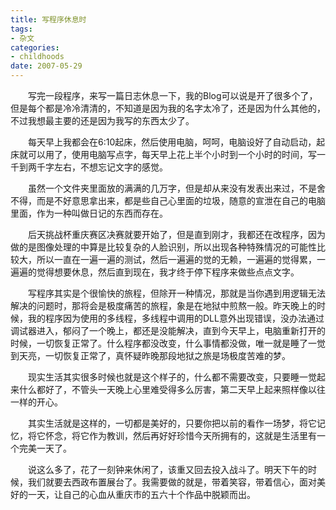 ```yaml
---
title: 写程序休息时
tags:
- 杂文
categories:
- childhoods
date: 2007-05-29
---
```


　　写完一段程序，来写一篇日志休息一下，我的Blog可以说是开了很多个了，但是每个都是冷冷清清的，不知道是因为我的名字太冷了，还是因为什么其他的，不过我想最主要的还是因为我写的东西太少了。

　　每天早上我都会在6:10起床，然后使用电脑，呵呵，电脑设好了自动启动，起床就可以用了，使用电脑写点字，每天早上花上半个小时到一个小时的时间，写一千到两千字左右，不想忘记文字的感觉。

　　虽然一个文件夹里面放的满满的几万字，但是却从来没有发表出来过，不是舍不得，而是不好意思拿出来，都是些自己心里面的垃圾，随意的宣泄在自己的电脑里面，作为一种叫做日记的东西而存在。

　　后天挑战杯重庆赛区决赛就要开始了，但是直到刚才，我都还在改程序，因为做的是图像处理的中算是比较复杂的人脸识别，所以出现各种特殊情况的可能性比较大，所以一直在一遍一遍的测试，然后一遍遍的觉的无赖，一遍遍的觉得累，一遍遍的觉得想要休息，然后直到现在，我才终于停下程序来做些点点文字。

　　写程序其实是个很愉快的旅程，但除开一种情况，那就是当你遇到用逻辑无法解决的问题时，那将会是极度痛苦的旅程，象是在地狱中煎熬一般。昨天晚上的时候，我的程序因为使用的多线程，多线程中调用的DLL意外出现错误，没办法通过调试器进入，郁闷了一个晚上，都还是没能解决，直到今天早上，电脑重新打开的时候，一切恢复正常了。什么程序都没改变，什么事情都没做，唯一就是睡了一觉到天亮，一切恢复正常了，真怀疑昨晚那段地狱之旅是场极度苦难的梦。

　　现实生活其实很多时候也就是这个样子的，什么都不需要改变，只要睡一觉起来什么都好了，不管头一天晚上心里难受得多么厉害，第二天早上起来照样像以往一样的开心。

　　其实生活就是这样的，一切都是美好的，只要你把以前的看作一场梦，将它记忆，将它怀念，将它作为教训，然后再好好珍惜今天所拥有的，这就是生活里有一个完美一天了。

　　说这么多了，花了一刻钟来休闲了，该重又回去投入战斗了。明天下午的时候，我们就要去西政布置展台了。我需要做的就是，带着笑容，带着信心，面对美好的一天，让自己的心血从重庆市的五六十个作品中脱颖而出。
